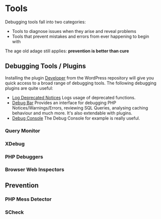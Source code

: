 # Tools

Debugging tools fall into two categories:

 - Tools to diagnose issues when they arise and reveal problems
 - Tools that prevent mistakes and errors from ever happening to begin with

The age old adage still applies: **prevention is better than cure**

## Debugging Tools / Plugins

Installing the plugin [Developer](https://wordpress.org/plugins/developer/) from the WordPress repository will give you quick access to a broad range of debugging tools. The following debugging plugins are quite useful:
 - [Log Deprecated Notices](http://wordpress.org/plugins/developer) Logs usage of deprecated functions.
 - [Debug Bar](http://wordpress.org/plugins/debug-bar) Provides an interface for debugging PHP Notices/Warnings/Errors, reviewing SQL Queries, analysing caching behaviour and much more. It's also extendable with plugins. 
 - [Debug Console](https://wordpress.org/plugins/debug-bar-console/) The Debug Console for example is really useful.

### Query Monitor

### XDebug

### PHP Debuggers

### Browser Web Inspectors

## Prevention

### PHP Mess Detector

### SCheck
